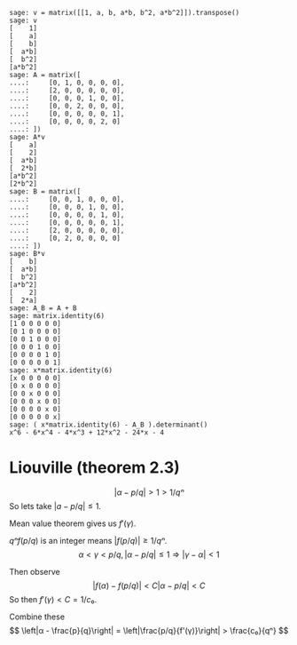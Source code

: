```
sage: v = matrix([[1, a, b, a*b, b^2, a*b^2]]).transpose()
sage: v
[    1]
[    a]
[    b]
[  a*b]
[  b^2]
[a*b^2]
sage: A = matrix([
....:     [0, 1, 0, 0, 0, 0],
....:     [2, 0, 0, 0, 0, 0],
....:     [0, 0, 0, 1, 0, 0],
....:     [0, 0, 2, 0, 0, 0],
....:     [0, 0, 0, 0, 0, 1],
....:     [0, 0, 0, 0, 2, 0]
....: ])
sage: A*v
[    a]
[    2]
[  a*b]
[  2*b]
[a*b^2]
[2*b^2]
sage: B = matrix([
....:     [0, 0, 1, 0, 0, 0],
....:     [0, 0, 0, 1, 0, 0],
....:     [0, 0, 0, 0, 1, 0],
....:     [0, 0, 0, 0, 0, 1],
....:     [2, 0, 0, 0, 0, 0],
....:     [0, 2, 0, 0, 0, 0]
....: ])
sage: B*v
[    b]
[  a*b]
[  b^2]
[a*b^2]
[    2]
[  2*a]
sage: A_B = A + B
sage: matrix.identity(6)
[1 0 0 0 0 0]
[0 1 0 0 0 0]
[0 0 1 0 0 0]
[0 0 0 1 0 0]
[0 0 0 0 1 0]
[0 0 0 0 0 1]
sage: x*matrix.identity(6)
[x 0 0 0 0 0]
[0 x 0 0 0 0]
[0 0 x 0 0 0]
[0 0 0 x 0 0]
[0 0 0 0 x 0]
[0 0 0 0 0 x]
sage: ( x*matrix.identity(6) - A_B ).determinant()
x^6 - 6*x^4 - 4*x^3 + 12*x^2 - 24*x - 4
```

# Liouville (theorem 2.3)

$$ |α - p/q| > 1 > 1/qⁿ $$
So lets take $|a - p/q| ≤ 1$.

Mean value theorem gives us $f'(γ)$.

$qⁿf(p/q)$ is an integer means $|f(p/q)| ≥ 1/qⁿ$.
$$ α < γ < p/q, |α - p/q| ≤ 1 ⇒ |γ - α| < 1 $$

Then observe
$$ |f(α) - f(p/q)| < C |α - p/q| < C $$
So then $f'(γ) < C = 1/c₀$.

Combine these
$$ \left|α - \frac{p}{q}\right| = \left|\frac{p/q}{f'(γ)}\right| > \frac{c₀}{qⁿ} $$
